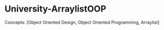 # University-ArraylistOOP
Concepts: [Object Oriented Design, Object Oriented Programming, Arraylist]

